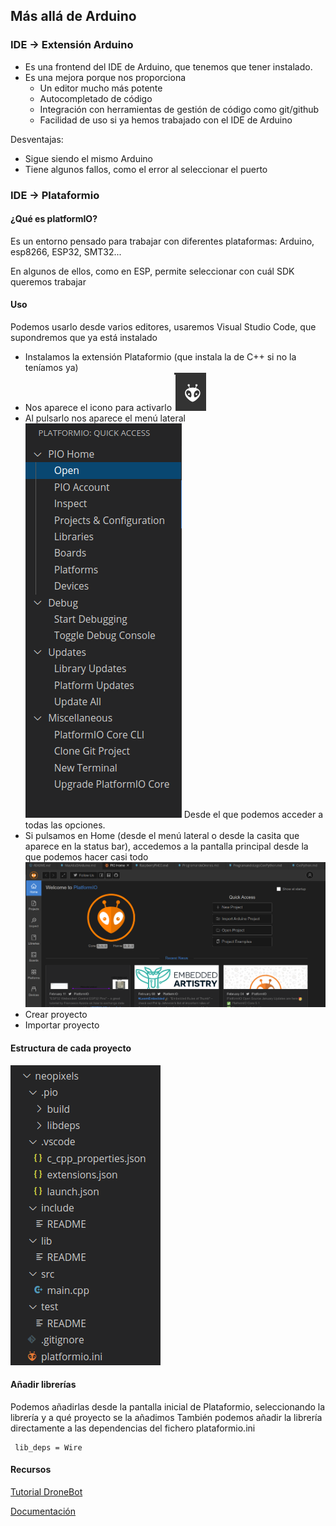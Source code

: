 ## Más allá de Arduino


### IDE -> Extensión Arduino

* Es una frontend del IDE de Arduino, que tenemos que tener instalado.
* Es una mejora porque nos proporciona
    * Un editor mucho más potente
    * Autocompletado de código
    * Integración con herramientas de gestión de código como git/github
    * Facilidad de uso si ya hemos trabajado con el IDE de Arduino

Desventajas:
* Sigue siendo el mismo Arduino
* Tiene algunos fallos, como el error al seleccionar el puerto

### IDE -> Plataformio

#### ¿Qué es platformIO?

Es un entorno pensado para trabajar con diferentes plataformas: Arduino, esp8266, ESP32, SMT32...

En algunos de ellos, como en ESP, permite seleccionar con cuál SDK queremos trabajar

#### Uso

Podemos usarlo desde varios editores, usaremos Visual Studio Code, que supondremos que ya está instalado

* Instalamos la extensión Plataformio (que instala la de C++ si no la teníamos ya)
* Nos aparece el icono para activarlo ![](./images/PlatformIO.png)
* Al pulsarlo nos aparece el menú lateral 
    ![](./images/MenuLateralPlatformIO.png) 
    Desde el que podemos acceder a todas las opciones.
* Si pulsamos en Home (desde el menú lateral o desde la casita que aparece en la status bar), accedemos a la pantalla principal desde la que podemos hacer casi todo
![](./images/PantallaInicialPlatformIO.png)
* Crear proyecto
* Importar proyecto


#### Estructura de cada proyecto

![EstructuraProyectoPlataformio.png](./images/EstructuraProyectoPlataformio.png)

#### Añadir librerías
Podemos añadirlas desde la pantalla inicial de Plataformio, seleccionando la librería y a qué proyecto se la añadimos
También podemos añadir la librería directamente a las dependencias del fichero plataformio.ini

```
 lib_deps = Wire
```



#### Recursos

[Tutorial DroneBot](https://dronebotworkshop.com/platformio/)

[Documentación](https://docs.platformio.org/en/latest/)

